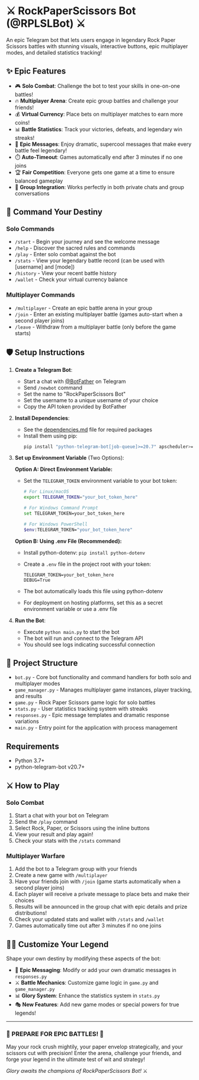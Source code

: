 # ⚔️ RockPaperScissors Bot (@RPLSLBot) ⚔️

An epic Telegram bot that lets users engage in legendary Rock Paper Scissors battles with stunning visuals, interactive buttons, epic multiplayer modes, and detailed statistics tracking!

## ✨ Epic Features

- 🎮 **Solo Combat**: Challenge the bot to test your skills in one-on-one battles!
- 🔥 **Multiplayer Arena**: Create epic group battles and challenge your friends!
- 💰 **Virtual Currency**: Place bets on multiplayer matches to earn more coins!
- 📊 **Battle Statistics**: Track your victories, defeats, and legendary win streaks!
- 🌟 **Epic Messages**: Enjoy dramatic, supercool messages that make every battle feel legendary!
- ⏱️ **Auto-Timeout**: Games automatically end after 3 minutes if no one joins
- 🏆 **Fair Competition**: Everyone gets one game at a time to ensure balanced gameplay
- 🚀 **Group Integration**: Works perfectly in both private chats and group conversations

## 📜 Command Your Destiny

### Solo Commands
- `/start` - Begin your journey and see the welcome message
- `/help` - Discover the sacred rules and commands
- `/play` - Enter solo combat against the bot
- `/stats` - View your legendary battle record (can be used with [username] and [mode])
- `/history` - View your recent battle history
- `/wallet` - Check your virtual currency balance

### Multiplayer Commands
- `/multiplayer` - Create an epic battle arena in your group
- `/join` - Enter an existing multiplayer battle (games auto-start when a second player joins)
- `/leave` - Withdraw from a multiplayer battle (only before the game starts)

## 🛡️ Setup Instructions

1. **Create a Telegram Bot**:
   - Start a chat with [@BotFather](https://t.me/BotFather) on Telegram
   - Send `/newbot` command
   - Set the name to "RockPaperScissors Bot"
   - Set the username to a unique username of your choice
   - Copy the API token provided by BotFather

2. **Install Dependencies**:
   - See the [dependencies.md](dependencies.md) file for required packages
   - Install them using pip:
     ```bash
     pip install "python-telegram-bot[job-queue]>=20.7" apscheduler>=3.10.4 pytz>=2023.3 tzlocal>=5.0.1 python-dotenv>=1.0.0
     ```

3. **Set up Environment Variable** (Two Options):

   **Option A: Direct Environment Variable:**
   - Set the `TELEGRAM_TOKEN` environment variable to your bot token:
     ```bash
     # For Linux/macOS
     export TELEGRAM_TOKEN="your_bot_token_here"
     
     # For Windows Command Prompt
     set TELEGRAM_TOKEN=your_bot_token_here
     
     # For Windows PowerShell
     $env:TELEGRAM_TOKEN="your_bot_token_here"
     ```

   **Option B: Using .env File (Recommended):**
   - Install python-dotenv: `pip install python-dotenv`
   - Create a `.env` file in the project root with your token:
     ```
     TELEGRAM_TOKEN=your_bot_token_here
     DEBUG=True
     ```
   - The bot automatically loads this file using python-dotenv
   
   - For deployment on hosting platforms, set this as a secret environment variable or use a .env file

4. **Run the Bot**:
   - Execute `python main.py` to start the bot
   - The bot will run and connect to the Telegram API
   - You should see logs indicating successful connection

## 📁 Project Structure

- `bot.py` - Core bot functionality and command handlers for both solo and multiplayer modes
- `game_manager.py` - Manages multiplayer game instances, player tracking, and results
- `game.py` - Rock Paper Scissors game logic for solo battles
- `stats.py` - User statistics tracking system with streaks
- `responses.py` - Epic message templates and dramatic response variations
- `main.py` - Entry point for the application with process management

## Requirements

- Python 3.7+
- python-telegram-bot v20.7+

## ⚔️ How to Play

### Solo Combat
1. Start a chat with your bot on Telegram
2. Send the `/play` command
3. Select Rock, Paper, or Scissors using the inline buttons
4. View your result and play again!
5. Check your stats with the `/stats` command

### Multiplayer Warfare
1. Add the bot to a Telegram group with your friends
2. Create a new game with `/multiplayer`
3. Have your friends join with `/join` (game starts automatically when a second player joins)
4. Each player will receive a private message to place bets and make their choices
5. Results will be announced in the group chat with epic details and prize distributions!
6. Check your updated stats and wallet with `/stats` and `/wallet`
7. Games automatically time out after 3 minutes if no one joins

## 🧙‍♂️ Customize Your Legend

Shape your own destiny by modifying these aspects of the bot:

- 📜 **Epic Messaging**: Modify or add your own dramatic messages in `responses.py`
- ⚔️ **Battle Mechanics**: Customize game logic in `game.py` and `game_manager.py`
- 📊 **Glory System**: Enhance the statistics system in `stats.py`
- 🎭 **New Features**: Add new game modes or special powers for true legends!

---

### 🌟 PREPARE FOR EPIC BATTLES! 🌟

May your rock crush mightily, your paper envelop strategically, and your scissors cut with precision! Enter the arena, challenge your friends, and forge your legend in the ultimate test of wit and strategy!

*Glory awaits the champions of RockPaperScissors Bot!* ⚔️